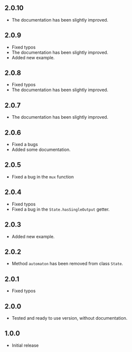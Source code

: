 ## 2.0.10

* The documentation has been slightly improved.

## 2.0.9

* Fixed typos
* The documentation has been slightly improved.
* Added new example.

## 2.0.8

* Fixed typos
* The documentation has been slightly improved.

## 2.0.7

* The documentation has been slightly improved.

## 2.0.6

* Fixed a bugs
* Added some documentation.

## 2.0.5

* Fixed a bug in the `mux` function

## 2.0.4

* Fixed typos
* Fixed a bug in the `State.hasSingleOutput` getter.

## 2.0.3

* Added new example.

## 2.0.2

* Method `automaton` has been removed from class `State`.

## 2.0.1

* Fixed typos

## 2.0.0

* Tested and ready to use version, without documentation.

## 1.0.0

* Initial release
